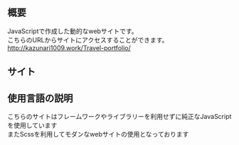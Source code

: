 ## 概要
JavaScriptで作成した動的なwebサイトです。<br>
こちらのURLからサイトにアクセスすることができます。<br>
http://kazunari1009.work/Travel-portfolio/

## サイト


## 使用言語の説明

こちらのサイトはフレームワークやライブラリーを利用せずに純正なJavaScriptを使用しています<br>
またScssを利用してモダンなwebサイトの使用となっております



   
  

